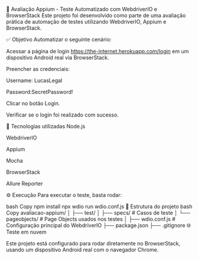 📱 Avaliação Appium - Teste Automatizado com WebdriverIO e BrowserStack
Este projeto foi desenvolvido como parte de uma avaliação prática de automação de testes utilizando WebdriverIO, Appium e BrowserStack.

✅ Objetivo
Automatizar o seguinte cenário:

Acessar a página de login https://the-internet.herokuapp.com/login em um dispositivo Android real via BrowserStack.

Preencher as credenciais:

Username: LucasLegal

Password:SecretPassword!

Clicar no botão Login.

Verificar se o login foi realizado com sucesso.

🧪 Tecnologias utilizadas
Node.js

WebdriverIO

Appium

Mocha

BrowserStack

Allure Reporter

⚙️ Execução
Para executar o teste, basta rodar:

bash
Copy
npm install
npx wdio run wdio.conf.js
📂 Estrutura do projeto
bash
Copy
avaliacao-appium/
│
├── test/
│   ├── specs/             # Casos de teste
│   └── pageobjects/       # Page Objects usados nos testes
│
├── wdio.conf.js           # Configuração principal do WebdriverIO
├── package.json
├── .gitignore
🌐 Teste em nuvem

Este projeto está configurado para rodar diretamente no BrowserStack, usando um dispositivo Android real com o navegador Chrome.
